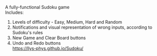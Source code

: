 A fully-functional Sudoku game<br>
Includes:<br>
1. Levels of difficulty - Easy, Medium, Hard and Random<br>
2. Notifications and visual representation of wrong inputs, according to Sudoku's rules<br>
3. New Game and Clear Board buttons<br>
4. Undo and Redo buttons<br>
https://llys-phys.github.io/Sudoku/

